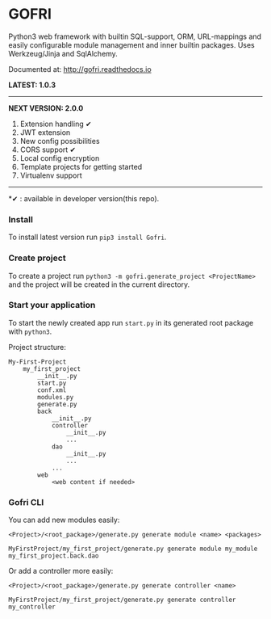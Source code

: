 # GOFRI

Python3 web framework with builtin SQL-support, ORM, URL-mappings and easily configurable module management and inner builtin packages.
Uses Werkzeug/Jinja and SqlAlchemy.

Documented at: http://gofri.readthedocs.io

**LATEST: 1.0.3**

---
**NEXT VERSION: 2.0.0**

1. Extension handling &#10004;
1. JWT extension
1. New config possibilities
1. CORS support &#10004;
1. Local config encryption
1. Template projects for getting started
1. Virtualenv support
---
*&#10004; : available in developer version(this repo).

### Install

To install latest version run ```pip3 install Gofri```.


### Create project

To create a project run ```python3 -m gofri.generate_project <ProjectName>``` and the project will be created in the current directory.

### Start your application

To start the newly created app run ```start.py``` in its generated root package with ```python3```.




Project structure:
```
My-First-Project
    my_first_project
        __init__.py
        start.py
        conf.xml
        modules.py
        generate.py
        back
            __init__.py
            controller
                __init__.py
                ...
            dao
                __init__.py
                ...
            ...
        web
            <web content if needed>
```

### Gofri CLI

You can add new modules easily:
```
<Project>/<root_package>/generate.py generate module <name> <packages>
```

```
MyFirstProject/my_first_project/generate.py generate module my_module my_first_project.back.dao
```

Or add a controller more easily:
```
<Project>/<root_package>/generate.py generate controller <name>
```

```
MyFirstProject/my_first_project/generate.py generate controller my_controller
```